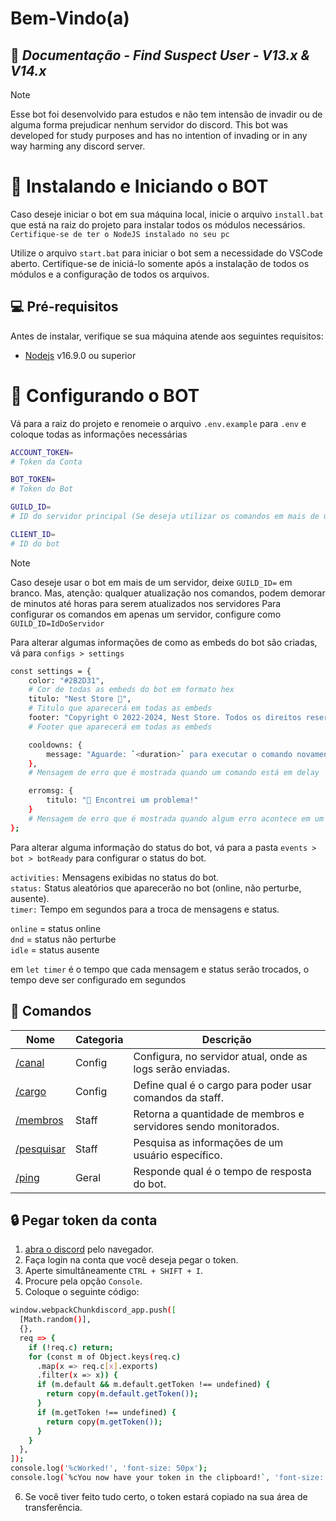 # Bem-Vindo(a)
## 👑 _Documentação - Find Suspect User - V13.x & V14.x_

> [!NOTE]
> Esse bot foi desenvolvido para estudos e não tem intensão de invadir ou de alguma forma prejudicar nenhum servidor do discord.
> This bot was developed for study purposes and has no intention of invading or in any way harming any discord server.

# 🤖 Instalando e Iniciando o BOT

Caso deseje iniciar o bot em sua máquina local, inicie o arquivo `install.bat` que está na raiz do projeto para instalar todos os módulos necessários. `Certifique-se de ter o NodeJS instalado no seu pc`

Utilize o arquivo `start.bat` para iniciar o bot sem a necessidade do VSCode aberto. Certifique-se de iniciá-lo somente após a instalação de todos os módulos e a configuração de todos os arquivos.

## 💻 Pré-requisitos

Antes de instalar, verifique se sua máquina atende aos seguintes requisitos:

* [Nodejs](https://nodejs.org/en/) v16.9.0 ou superior

# 🔧 Configurando o BOT

Vá para a raiz do projeto e renomeie o arquivo `.env.example` para `.env` e coloque todas as informações necessárias

```bash
ACCOUNT_TOKEN=
# Token da Conta

BOT_TOKEN=
# Token do Bot

GUILD_ID=
# ID do servidor principal (Se deseja utilizar os comandos em mais de um servidor, deixe em branco)

CLIENT_ID=
# ID do bot
```

> [!NOTE]
> Caso deseje usar o bot em mais de um servidor, deixe `GUILD_ID=` em branco.
> Mas, atenção: qualquer atualização nos comandos, podem demorar de minutos até horas para serem atualizados nos servidores
> Para configurar os comandos em apenas um servidor, configure como `GUILD_ID=IdDoServidor`

Para alterar algumas informações de como as embeds do bot são criadas, vá para `configs > settings`

```bash
const settings = {
    color: "#2B2D31",
    # Cor de todas as embeds do bot em formato hex
    titulo: "Nest Store 👑",
    # Titulo que aparecerá em todas as embeds
    footer: "Copyright © 2022-2024, Nest Store. Todos os direitos reservados.",
    # Footer que aparecerá em todas as embeds

    cooldowns: {
        message: "Aguarde: `<duration>` para executar o comando novamente!"
    },
    # Mensagem de erro que é mostrada quando um comando está em delay

    erromsg: {
        titulo: "🤔 Encontrei um problema!"
    }
    # Mensagem de erro que é mostrada quando algum erro acontece em um comando
};
```

Para alterar alguma informação do status do bot, vá para a pasta `events > bot > botReady` para configurar o status do bot.

`activities:` Mensagens exibidas no status do bot.<br>
`status:` Status aleatórios que aparecerão no bot (online, não perturbe, ausente).<br>
`timer:` Tempo em segundos para a troca de mensagens e status.<br>

`online` = status online<br>
`dnd` = status não perturbe<br>
`idle` = status ausente<br>

em `let timer` é o tempo que cada mensagem e status serão trocados, o tempo deve ser configurado em segundos

## 📂 Comandos

Nome | Categoria | Descrição
| - | - | - |
[/canal](README.md) | Config | Configura, no servidor atual, onde as logs serão enviadas.
[/cargo](README.md) | Config | Define qual é o cargo para poder usar comandos da staff.
[/membros](README.md) | Staff | Retorna a quantidade de membros e servidores sendo monitorados.
[/pesquisar](README.md) | Staff | Pesquisa as informações de um usuário específico.
[/ping](README.md) | Geral | Responde qual é o tempo de resposta do bot.

## 🔒 Pegar token da conta

1. [abra o discord](https://discord.com/app) pelo navegador.
2. Faça login na conta que você deseja pegar o token.
3. Aperte simultâneamente `CTRL + SHIFT + I`.
4. Procure pela opção `Console`.
5. Coloque o seguinte código:

```bash
window.webpackChunkdiscord_app.push([
  [Math.random()],
  {},
  req => {
    if (!req.c) return;
    for (const m of Object.keys(req.c)
      .map(x => req.c[x].exports)
      .filter(x => x)) {
      if (m.default && m.default.getToken !== undefined) {
        return copy(m.default.getToken());
      }
      if (m.getToken !== undefined) {
        return copy(m.getToken());
      }
    }
  },
]);
console.log('%cWorked!', 'font-size: 50px');
console.log(`%cYou now have your token in the clipboard!`, 'font-size: 16px');
```

6. Se você tiver feito tudo certo, o token estará copiado na sua área de transferência.